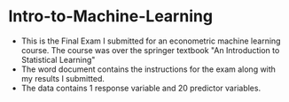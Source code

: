 # Intro-to-Machine-Learning
- This is the Final Exam I submitted for an econometric machine learning course.
The course was over the springer textbook "An Introduction to Statistical Learning" 
- The word document contains the instructions for the exam along with my results I submitted.
- The data contains 1 response variable and 20 predictor variables.

